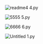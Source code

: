 ![readme4](https://github.com/noriakeivanfard/pythonClass/assets/137643989/e22acf91-309f-4a31-808c-a3398d1dc30e)
4.py

![5555](https://github.com/noriakeivanfard/pythonClass/assets/137643989/a72e2db2-6040-413d-8a8b-08d6c32a7e3c)
5.py

![6666](https://github.com/noriakeivanfard/pythonClass/assets/137643989/25dff712-f9f3-45aa-a7aa-d7f5183cc000)
6.py


![Untitled](https://github.com/noriakeivanfard/pythonClass/assets/137643989/554a1724-f7aa-4968-afce-bdb2e7dea595)
1.py


